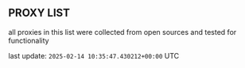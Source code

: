 ## PROXY LIST

all proxies in this list were collected from open sources and tested for functionality

last update: `2025-02-14 10:35:47.430212+00:00` UTC